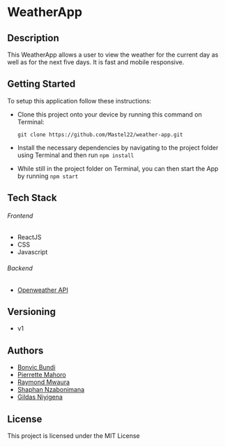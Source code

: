 # WeatherApp

## Description

This WeatherApp allows a user to view the weather for the current day as well as for the next five days. It is fast and mobile responsive.

## Getting Started
To setup this application follow these instructions:

 - Clone this project onto your device by running this command on Terminal:

    `git clone https://github.com/Mastel22/weather-app.git`

 - Install the necessary dependencies by navigating to the project folder using Terminal and then run `npm install`

 - While still in the project folder on Terminal, you can then start the App by running `npm start`

## Tech Stack

###### Frontend
 - ReactJS
 - CSS
 - Javascript

###### Backend
 - [Openweather API](https://openweathermap.org/)

## Versioning
 - v1

## Authors
 - [Bonvic Bundi](https://github.com/b0nbon1)
 - [Pierrette Mahoro](https://github.com/Mastel22)
 - [Raymond Mwaura](https://github.com/RaymondMwaura)
 - [Shaphan Nzabonimana](https://github.com/nshaphan)
 - [Gildas Niyigena](https://github.com/gildniy)

## License
This project is licensed under the MIT License